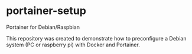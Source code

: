 # portainer-setup
Portainer for Debian/Raspbian 

This repository was created to demonstrate how to preconfigure a Debian system (PC or raspberry pi) with Docker and Portainer.
